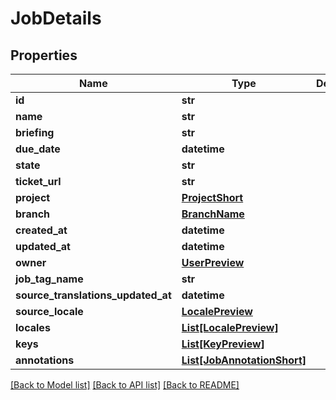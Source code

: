 # JobDetails

## Properties
Name | Type | Description | Notes
------------ | ------------- | ------------- | -------------
**id** | **str** |  | [optional] 
**name** | **str** |  | [optional] 
**briefing** | **str** |  | [optional] 
**due_date** | **datetime** |  | [optional] 
**state** | **str** |  | [optional] 
**ticket_url** | **str** |  | [optional] 
**project** | [**ProjectShort**](ProjectShort.md) |  | [optional] 
**branch** | [**BranchName**](BranchName.md) |  | [optional] 
**created_at** | **datetime** |  | [optional] 
**updated_at** | **datetime** |  | [optional] 
**owner** | [**UserPreview**](UserPreview.md) |  | [optional] 
**job_tag_name** | **str** |  | [optional] 
**source_translations_updated_at** | **datetime** |  | [optional] 
**source_locale** | [**LocalePreview**](LocalePreview.md) |  | [optional] 
**locales** | [**List[LocalePreview]**](LocalePreview.md) |  | [optional] 
**keys** | [**List[KeyPreview]**](KeyPreview.md) |  | [optional] 
**annotations** | [**List[JobAnnotationShort]**](JobAnnotationShort.md) |  | [optional] 

[[Back to Model list]](../README.md#documentation-for-models) [[Back to API list]](../README.md#documentation-for-api-endpoints) [[Back to README]](../README.md)


